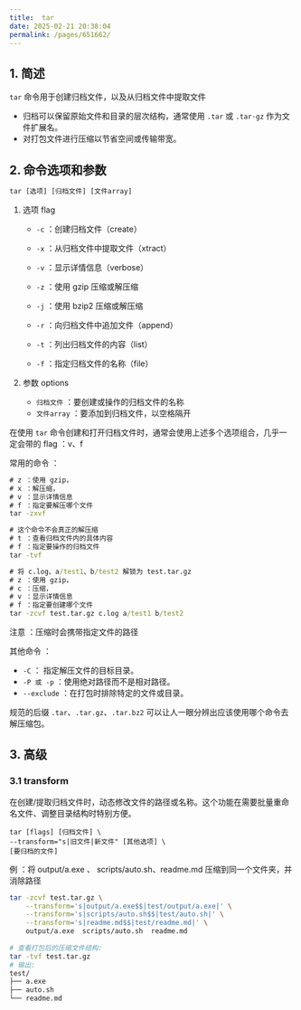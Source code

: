 ```yaml
---
title:  tar
date: 2025-02-21 20:38:04
permalink: /pages/651662/
---
```

## 1. 简述

`tar` 命令用于创建归档文件，以及从归档文件中提取文件

- 归档可以保留原始文件和目录的层次结构，通常使用 `.tar` 或 `.tar·gz` 作为文件扩展名。
- 对打包文件进行压缩以节省空间或传输带宽。



## 2. 命令选项和参数

```cmd
tar [选项] [归档文件] [文件array]
```

1. 选项 flag

    - `-c` ：创建归档文件（create）

    - `-x` ：从归档文件中提取文件（xtract）



    - `-v` ：显示详情信息（verbose）

    - `-z` ：使用 gzip 压缩或解压缩

    - `-j` ：使用 bzip2 压缩或解压缩

    - `-r` ：向归档文件中追加文件（append）

    - `-t` ：列出归档文件的内容（list）

        

    - `-f` ：指定归档文件的名称（file）



2. 参数 options
    - `归档文件` ：要创建或操作的归档文件的名称
    - `文件array` ：要添加到归档文件，以空格隔开

在使用 `tar` 命令创建和打开归档文件时，通常会使用上述多个选项组合，几乎一定会带的 flag ：v、f

常用的命令 ：

```cmd
# z ：使用 gzip，
# x ：解压缩，
# v ：显示详情信息
# f ：指定要解压哪个文件
tar -zxvf

# 这个命令不会真正的解压缩
# t ：查看归档文件内的具体内容
# f ：指定要操作的归档文件
tar -tvf

# 将 c.log、a/test1、b/test2 解锁为 test.tar.gz
# z ：使用 gzip，
# c ：压缩，
# v ：显示详情信息
# f ：指定要创建哪个文件
tar -zcvf test.tar.gz c.log a/test1 b/test2 
```

注意 ：压缩时会携带指定文件的路径

其他命令 ：

- `-C` ： 指定解压文件的目标目录。
- `-P 或 -p` ：使用绝对路径而不是相对路径。
- `--exclude` ：在打包时排除特定的文件或目录。

规范的后缀 `.tar`、`.tar.gz`、`.tar.bz2` 可以让人一眼分辨出应该使用哪个命令去解压缩包。



## 3. 高级

### 3.1 transform

在创建/提取归档文件时，动态修改文件的路径或名称。这个功能在需要批量重命名文件、调整目录结构时特别方便。

```shell
tar [flags] [归档文件] \
--transform="s|旧文件|新文件" [其他选项] \
[要归档的文件]
```

例 ：将 output/a.exe 、 scripts/auto.sh、readme.md 压缩到同一个文件夹，并消除路径

```sh
tar -zcvf test.tar.gz \
    --transform='s|output/a.exe$$|test/output/a.exe|' \
    --transform='s|scripts/auto.sh$$|test/auto.sh|' \
    --transform='s|readme.md$$|test/readme.md|' \
    output/a.exe  scripts/auto.sh  readme.md
    
# 查看打包后的压缩文件结构:
tar -tvf test.tar.gz
# 输出:
test/
├── a.exe
├── auto.sh
└── readme.md
```



